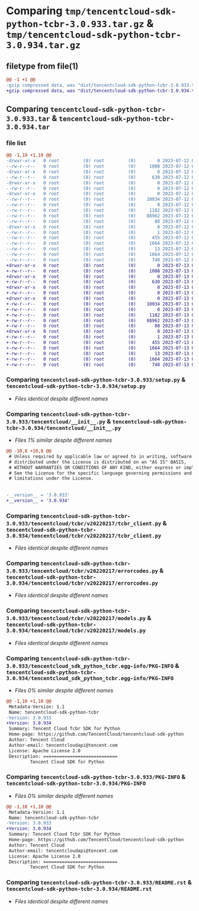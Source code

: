 # Comparing `tmp/tencentcloud-sdk-python-tcbr-3.0.933.tar.gz` & `tmp/tencentcloud-sdk-python-tcbr-3.0.934.tar.gz`

## filetype from file(1)

```diff
@@ -1 +1 @@
-gzip compressed data, was "dist/tencentcloud-sdk-python-tcbr-3.0.933.tar", last modified: Wed Jul 12 00:38:00 2023, max compression
+gzip compressed data, was "dist/tencentcloud-sdk-python-tcbr-3.0.934.tar", last modified: Thu Jul 13 00:33:56 2023, max compression
```

## Comparing `tencentcloud-sdk-python-tcbr-3.0.933.tar` & `tencentcloud-sdk-python-tcbr-3.0.934.tar`

### file list

```diff
@@ -1,19 +1,19 @@
-drwxr-xr-x   0 root         (0) root         (0)        0 2023-07-12 00:38:00.000000 tencentcloud-sdk-python-tcbr-3.0.933/
--rw-r--r--   0 root         (0) root         (0)     1008 2023-07-12 00:38:00.000000 tencentcloud-sdk-python-tcbr-3.0.933/setup.py
-drwxr-xr-x   0 root         (0) root         (0)        0 2023-07-12 00:38:00.000000 tencentcloud-sdk-python-tcbr-3.0.933/tencentcloud/
--rw-r--r--   0 root         (0) root         (0)      630 2023-07-12 00:38:00.000000 tencentcloud-sdk-python-tcbr-3.0.933/tencentcloud/__init__.py
-drwxr-xr-x   0 root         (0) root         (0)        0 2023-07-12 00:38:00.000000 tencentcloud-sdk-python-tcbr-3.0.933/tencentcloud/tcbr/
--rw-r--r--   0 root         (0) root         (0)        0 2023-07-12 00:38:00.000000 tencentcloud-sdk-python-tcbr-3.0.933/tencentcloud/tcbr/__init__.py
-drwxr-xr-x   0 root         (0) root         (0)        0 2023-07-12 00:38:00.000000 tencentcloud-sdk-python-tcbr-3.0.933/tencentcloud/tcbr/v20220217/
--rw-r--r--   0 root         (0) root         (0)    10034 2023-07-12 00:38:00.000000 tencentcloud-sdk-python-tcbr-3.0.933/tencentcloud/tcbr/v20220217/tcbr_client.py
--rw-r--r--   0 root         (0) root         (0)        0 2023-07-12 00:38:00.000000 tencentcloud-sdk-python-tcbr-3.0.933/tencentcloud/tcbr/v20220217/__init__.py
--rw-r--r--   0 root         (0) root         (0)     1182 2023-07-12 00:38:00.000000 tencentcloud-sdk-python-tcbr-3.0.933/tencentcloud/tcbr/v20220217/errorcodes.py
--rw-r--r--   0 root         (0) root         (0)    88962 2023-07-12 00:38:00.000000 tencentcloud-sdk-python-tcbr-3.0.933/tencentcloud/tcbr/v20220217/models.py
--rw-r--r--   0 root         (0) root         (0)       88 2023-07-12 00:38:00.000000 tencentcloud-sdk-python-tcbr-3.0.933/setup.cfg
-drwxr-xr-x   0 root         (0) root         (0)        0 2023-07-12 00:38:00.000000 tencentcloud-sdk-python-tcbr-3.0.933/tencentcloud_sdk_python_tcbr.egg-info/
--rw-r--r--   0 root         (0) root         (0)        1 2023-07-12 00:38:00.000000 tencentcloud-sdk-python-tcbr-3.0.933/tencentcloud_sdk_python_tcbr.egg-info/dependency_links.txt
--rw-r--r--   0 root         (0) root         (0)      455 2023-07-12 00:38:00.000000 tencentcloud-sdk-python-tcbr-3.0.933/tencentcloud_sdk_python_tcbr.egg-info/SOURCES.txt
--rw-r--r--   0 root         (0) root         (0)     1664 2023-07-12 00:38:00.000000 tencentcloud-sdk-python-tcbr-3.0.933/tencentcloud_sdk_python_tcbr.egg-info/PKG-INFO
--rw-r--r--   0 root         (0) root         (0)       13 2023-07-12 00:38:00.000000 tencentcloud-sdk-python-tcbr-3.0.933/tencentcloud_sdk_python_tcbr.egg-info/top_level.txt
--rw-r--r--   0 root         (0) root         (0)     1664 2023-07-12 00:38:00.000000 tencentcloud-sdk-python-tcbr-3.0.933/PKG-INFO
--rw-r--r--   0 root         (0) root         (0)      740 2023-07-12 00:38:00.000000 tencentcloud-sdk-python-tcbr-3.0.933/README.rst
+drwxr-xr-x   0 root         (0) root         (0)        0 2023-07-13 00:33:56.000000 tencentcloud-sdk-python-tcbr-3.0.934/
+-rw-r--r--   0 root         (0) root         (0)     1008 2023-07-13 00:33:56.000000 tencentcloud-sdk-python-tcbr-3.0.934/setup.py
+drwxr-xr-x   0 root         (0) root         (0)        0 2023-07-13 00:33:56.000000 tencentcloud-sdk-python-tcbr-3.0.934/tencentcloud/
+-rw-r--r--   0 root         (0) root         (0)      630 2023-07-13 00:33:56.000000 tencentcloud-sdk-python-tcbr-3.0.934/tencentcloud/__init__.py
+drwxr-xr-x   0 root         (0) root         (0)        0 2023-07-13 00:33:56.000000 tencentcloud-sdk-python-tcbr-3.0.934/tencentcloud/tcbr/
+-rw-r--r--   0 root         (0) root         (0)        0 2023-07-13 00:33:56.000000 tencentcloud-sdk-python-tcbr-3.0.934/tencentcloud/tcbr/__init__.py
+drwxr-xr-x   0 root         (0) root         (0)        0 2023-07-13 00:33:56.000000 tencentcloud-sdk-python-tcbr-3.0.934/tencentcloud/tcbr/v20220217/
+-rw-r--r--   0 root         (0) root         (0)    10034 2023-07-13 00:33:56.000000 tencentcloud-sdk-python-tcbr-3.0.934/tencentcloud/tcbr/v20220217/tcbr_client.py
+-rw-r--r--   0 root         (0) root         (0)        0 2023-07-13 00:33:56.000000 tencentcloud-sdk-python-tcbr-3.0.934/tencentcloud/tcbr/v20220217/__init__.py
+-rw-r--r--   0 root         (0) root         (0)     1182 2023-07-13 00:33:56.000000 tencentcloud-sdk-python-tcbr-3.0.934/tencentcloud/tcbr/v20220217/errorcodes.py
+-rw-r--r--   0 root         (0) root         (0)    88962 2023-07-13 00:33:56.000000 tencentcloud-sdk-python-tcbr-3.0.934/tencentcloud/tcbr/v20220217/models.py
+-rw-r--r--   0 root         (0) root         (0)       88 2023-07-13 00:33:56.000000 tencentcloud-sdk-python-tcbr-3.0.934/setup.cfg
+drwxr-xr-x   0 root         (0) root         (0)        0 2023-07-13 00:33:56.000000 tencentcloud-sdk-python-tcbr-3.0.934/tencentcloud_sdk_python_tcbr.egg-info/
+-rw-r--r--   0 root         (0) root         (0)        1 2023-07-13 00:33:56.000000 tencentcloud-sdk-python-tcbr-3.0.934/tencentcloud_sdk_python_tcbr.egg-info/dependency_links.txt
+-rw-r--r--   0 root         (0) root         (0)      455 2023-07-13 00:33:56.000000 tencentcloud-sdk-python-tcbr-3.0.934/tencentcloud_sdk_python_tcbr.egg-info/SOURCES.txt
+-rw-r--r--   0 root         (0) root         (0)     1664 2023-07-13 00:33:56.000000 tencentcloud-sdk-python-tcbr-3.0.934/tencentcloud_sdk_python_tcbr.egg-info/PKG-INFO
+-rw-r--r--   0 root         (0) root         (0)       13 2023-07-13 00:33:56.000000 tencentcloud-sdk-python-tcbr-3.0.934/tencentcloud_sdk_python_tcbr.egg-info/top_level.txt
+-rw-r--r--   0 root         (0) root         (0)     1664 2023-07-13 00:33:56.000000 tencentcloud-sdk-python-tcbr-3.0.934/PKG-INFO
+-rw-r--r--   0 root         (0) root         (0)      740 2023-07-13 00:33:56.000000 tencentcloud-sdk-python-tcbr-3.0.934/README.rst
```

### Comparing `tencentcloud-sdk-python-tcbr-3.0.933/setup.py` & `tencentcloud-sdk-python-tcbr-3.0.934/setup.py`

 * *Files identical despite different names*

### Comparing `tencentcloud-sdk-python-tcbr-3.0.933/tencentcloud/__init__.py` & `tencentcloud-sdk-python-tcbr-3.0.934/tencentcloud/__init__.py`

 * *Files 1% similar despite different names*

```diff
@@ -10,8 +10,8 @@
 # Unless required by applicable law or agreed to in writing, software
 # distributed under the License is distributed on an "AS IS" BASIS,
 # WITHOUT WARRANTIES OR CONDITIONS OF ANY KIND, either express or implied.
 # See the License for the specific language governing permissions and
 # limitations under the License.
 
 
-__version__ = '3.0.933'
+__version__ = '3.0.934'
```

### Comparing `tencentcloud-sdk-python-tcbr-3.0.933/tencentcloud/tcbr/v20220217/tcbr_client.py` & `tencentcloud-sdk-python-tcbr-3.0.934/tencentcloud/tcbr/v20220217/tcbr_client.py`

 * *Files identical despite different names*

### Comparing `tencentcloud-sdk-python-tcbr-3.0.933/tencentcloud/tcbr/v20220217/errorcodes.py` & `tencentcloud-sdk-python-tcbr-3.0.934/tencentcloud/tcbr/v20220217/errorcodes.py`

 * *Files identical despite different names*

### Comparing `tencentcloud-sdk-python-tcbr-3.0.933/tencentcloud/tcbr/v20220217/models.py` & `tencentcloud-sdk-python-tcbr-3.0.934/tencentcloud/tcbr/v20220217/models.py`

 * *Files identical despite different names*

### Comparing `tencentcloud-sdk-python-tcbr-3.0.933/tencentcloud_sdk_python_tcbr.egg-info/PKG-INFO` & `tencentcloud-sdk-python-tcbr-3.0.934/tencentcloud_sdk_python_tcbr.egg-info/PKG-INFO`

 * *Files 0% similar despite different names*

```diff
@@ -1,10 +1,10 @@
 Metadata-Version: 1.1
 Name: tencentcloud-sdk-python-tcbr
-Version: 3.0.933
+Version: 3.0.934
 Summary: Tencent Cloud Tcbr SDK for Python
 Home-page: https://github.com/TencentCloud/tencentcloud-sdk-python
 Author: Tencent Cloud
 Author-email: tencentcloudapi@tencent.com
 License: Apache License 2.0
 Description: ============================
         Tencent Cloud SDK for Python
```

### Comparing `tencentcloud-sdk-python-tcbr-3.0.933/PKG-INFO` & `tencentcloud-sdk-python-tcbr-3.0.934/PKG-INFO`

 * *Files 0% similar despite different names*

```diff
@@ -1,10 +1,10 @@
 Metadata-Version: 1.1
 Name: tencentcloud-sdk-python-tcbr
-Version: 3.0.933
+Version: 3.0.934
 Summary: Tencent Cloud Tcbr SDK for Python
 Home-page: https://github.com/TencentCloud/tencentcloud-sdk-python
 Author: Tencent Cloud
 Author-email: tencentcloudapi@tencent.com
 License: Apache License 2.0
 Description: ============================
         Tencent Cloud SDK for Python
```

### Comparing `tencentcloud-sdk-python-tcbr-3.0.933/README.rst` & `tencentcloud-sdk-python-tcbr-3.0.934/README.rst`

 * *Files identical despite different names*

